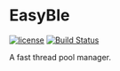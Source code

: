 # EasyBle

[![license](https://img.shields.io/github/license/mashape/apistatus.svg)](https://github.com/GregoryHo/EasyBle/blob/master/LICENSE)
[![Build Status](https://travis-ci.org/GregoryHo/EasyBle.svg?branch=master)](https://travis-ci.org/GregoryHo/EasyBle)

A fast thread pool manager.
